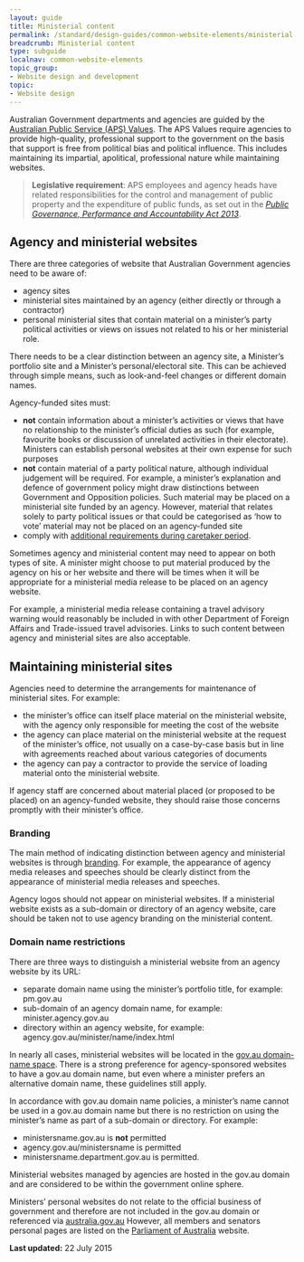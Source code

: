 ```yaml
---
layout: guide
title: Ministerial content
permalink: /standard/design-guides/common-website-elements/ministerial-content/
breadcrumb: Ministerial content
type: subguide
localnav: common-website-elements
topic_group:
- Website design and development
topic:
- Website design
---
```

Australian Government departments and agencies are guided by the [Australian Public Service (APS) Values](http://www.apsc.gov.au/working-in-the-aps/your-rights-and-responsibilities-as-an-aps-employee). The APS Values require agencies to provide high-quality, professional support to the government on the basis that support is free from political bias and political influence. This includes maintaining its impartial, apolitical, professional nature while maintaining websites.

>**Legislative requirement**: APS employees and agency heads have related responsibilities for the control and management of public property and the expenditure of public funds, as set out in the [_Public Governance, Performance and Accountability Act 2013_](https://www.comlaw.gov.au/Details/C2013A00123/).

## Agency and ministerial websites

There are three categories of website that Australian Government agencies need to be aware of:

*   agency sites
*   ministerial sites maintained by an agency (either directly or through a contractor)
*   personal ministerial sites that contain material on a minister’s party political activities or views on issues not related to his or her ministerial role.

There needs to be a clear distinction between an agency site, a Minister’s portfolio site and a Minister’s personal/electoral site. This can be achieved through simple means, such as look-and-feel changes or different domain names.

Agency-funded sites must:

*   **not** contain information about a minister’s activities or views that have no relationship to the minister’s official duties as such (for example, favourite books or discussion of unrelated activities in their electorate). Ministers can establish personal websites at their own expense for such purposes
*   **not** contain material of a party political nature, although individual judgement will be required. For example, a minister’s explanation and defence of government policy might draw distinctions between Government and Opposition policies. Such material may be placed on a ministerial site funded by an agency. However, material that relates solely to party political issues or that could be categorised as ‘how to vote’ material may not be placed on an agency-funded site
*   comply with [additional requirements during caretaker period](/standard/design-guides/common-website-elements/caretaker-conventions/).

Sometimes agency and ministerial content may need to appear on both types of site. A minister might choose to put material produced by the agency on his or her website and there will be times when it will be appropriate for a ministerial media release to be placed on an agency website.

For example, a ministerial media release containing a travel advisory warning would reasonably be included in with other Department of Foreign Affairs and Trade-issued travel advisories. Links to such content between agency and ministerial sites are also acceptable.

## Maintaining ministerial sites

Agencies need to determine the arrangements for maintenance of ministerial sites. For example:

*   the minister’s office can itself place material on the ministerial website, with the agency only responsible for meeting the cost of the website
*   the agency can place material on the ministerial website at the request of the minister’s office, not usually on a case-by-case basis but in line with agreements reached about various categories of documents
*   the agency can pay a contractor to provide the service of loading material onto the ministerial website.

If agency staff are concerned about material placed (or proposed to be placed) on an agency-funded website, they should raise those concerns promptly with their minister’s office.

### Branding

The main method of indicating distinction between agency and ministerial websites is through [branding](/standard/design-guides/branding/). For example, the appearance of agency media releases and speeches should be clearly distinct from the appearance of ministerial media releases and speeches.

Agency logos should not appear on ministerial websites. If a ministerial website exists as a sub-domain or directory of an agency website, care should be taken not to use agency branding on the ministerial content.

### Domain name restrictions

There are three ways to distinguish a ministerial website from an agency website by its URL:

*   separate domain name using the minister’s portfolio title, for example: pm.gov.au
*   sub-domain of an agency domain name, for example: minister.agency.gov.au
*   directory within an agency website, for example: agency.gov.au/minister/name/index.html

In nearly all cases, ministerial websites will be located in the [gov.au domain-name space](/standard/design-guides/domain-names/). There is a strong preference for agency-sponsored websites to have a gov.au domain name, but even where a minister prefers an alternative domain name, these guidelines still apply.

In accordance with gov.au domain name policies, a minister’s name cannot be used in a gov.au domain name but there is no restriction on using the minister’s name as part of a sub-domain or directory. For example:

*   ministersname.gov.au is **not** permitted
*   agency.gov.au/ministersname is permitted
*   ministersname.department.gov.au is permitted.

Ministerial websites managed by agencies are hosted in the gov.au domain and are considered to be within the government online sphere.

Ministers’ personal websites do not relate to the official business of government and therefore are not included in the gov.au domain or referenced via [australia.gov.au](http://www.australia.gov.au/) However, all members and senators personal pages are listed on the [Parliament of Australia](http://www.aph.gov.au/) website.

**Last updated:** 22 July 2015